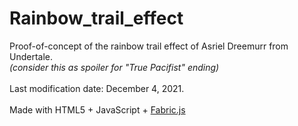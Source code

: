 # Rainbow_trail_effect

Proof-of-concept of the rainbow trail effect of Asriel Dreemurr from Undertale.<br>
<i>(consider this as spoiler for "True Pacifist" ending)</i><br>
<br>
Last modification date: December 4, 2021.<br>
<br>
Made with HTML5 + JavaScript + <a href="http://fabricjs.com/">Fabric.js</a>
